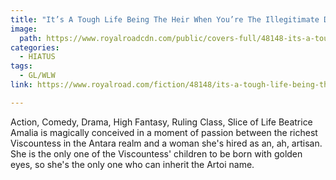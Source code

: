```yaml
---
title: "It’s A Tough Life Being The Heir When You’re The Illegitimate Daughter of a Viscountess And Her One Time Mistress"
image:
  path: https://www.royalroadcdn.com/public/covers-full/48148-its-a-tough-life-being-the-heir-when-youre-the.jpg
categories:
  - HIATUS
tags:
  - GL/WLW
link: https://www.royalroad.com/fiction/48148/its-a-tough-life-being-the-heir-when-youre-the

---
```

Action, Comedy, Drama, High Fantasy, Ruling Class, Slice of Life
Beatrice Amalia is magically conceived in a moment of passion between the richest Viscountess in the Antara realm and a woman she's hired as an, ah, artisan. She is the only one of the Viscountess' children to be born with golden eyes, so she's the only one who can inherit the Artoi name.
